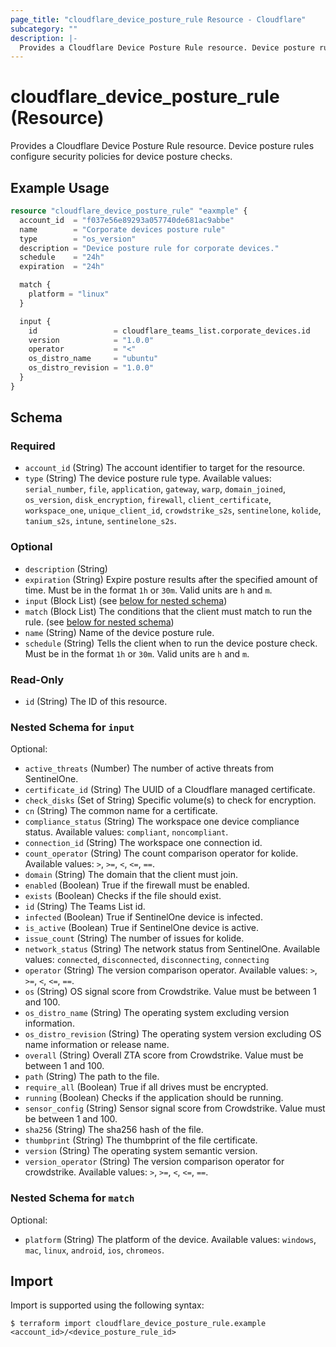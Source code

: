 ```yaml
---
page_title: "cloudflare_device_posture_rule Resource - Cloudflare"
subcategory: ""
description: |-
  Provides a Cloudflare Device Posture Rule resource. Device posture rules configure security policies for device posture checks.
---
```


# cloudflare_device_posture_rule (Resource)

Provides a Cloudflare Device Posture Rule resource. Device posture rules configure security policies for device posture checks.

## Example Usage

```terraform
resource "cloudflare_device_posture_rule" "eaxmple" {
  account_id  = "f037e56e89293a057740de681ac9abbe"
  name        = "Corporate devices posture rule"
  type        = "os_version"
  description = "Device posture rule for corporate devices."
  schedule    = "24h"
  expiration  = "24h"

  match {
    platform = "linux"
  }

  input {
    id                 = cloudflare_teams_list.corporate_devices.id
    version            = "1.0.0"
    operator           = "<"
    os_distro_name     = "ubuntu"
    os_distro_revision = "1.0.0"
  }
}
```
<!-- schema generated by tfplugindocs -->
## Schema

### Required

- `account_id` (String) The account identifier to target for the resource.
- `type` (String) The device posture rule type. Available values: `serial_number`, `file`, `application`, `gateway`, `warp`, `domain_joined`, `os_version`, `disk_encryption`, `firewall`, `client_certificate`, `workspace_one`, `unique_client_id`, `crowdstrike_s2s`, `sentinelone`, `kolide`, `tanium_s2s`, `intune`, `sentinelone_s2s`.

### Optional

- `description` (String)
- `expiration` (String) Expire posture results after the specified amount of time. Must be in the format `1h` or `30m`. Valid units are `h` and `m`.
- `input` (Block List) (see [below for nested schema](#nestedblock--input))
- `match` (Block List) The conditions that the client must match to run the rule. (see [below for nested schema](#nestedblock--match))
- `name` (String) Name of the device posture rule.
- `schedule` (String) Tells the client when to run the device posture check. Must be in the format `1h` or `30m`. Valid units are `h` and `m`.

### Read-Only

- `id` (String) The ID of this resource.

<a id="nestedblock--input"></a>
### Nested Schema for `input`

Optional:

- `active_threats` (Number) The number of active threats from SentinelOne.
- `certificate_id` (String) The UUID of a Cloudflare managed certificate.
- `check_disks` (Set of String) Specific volume(s) to check for encryption.
- `cn` (String) The common name for a certificate.
- `compliance_status` (String) The workspace one device compliance status. Available values: `compliant`, `noncompliant`.
- `connection_id` (String) The workspace one connection id.
- `count_operator` (String) The count comparison operator for kolide. Available values: `>`, `>=`, `<`, `<=`, `==`.
- `domain` (String) The domain that the client must join.
- `enabled` (Boolean) True if the firewall must be enabled.
- `exists` (Boolean) Checks if the file should exist.
- `id` (String) The Teams List id.
- `infected` (Boolean) True if SentinelOne device is infected.
- `is_active` (Boolean) True if SentinelOne device is active.
- `issue_count` (String) The number of issues for kolide.
- `network_status` (String) The network status from SentinelOne. Available values: `connected`, `disconnected`, `disconnecting`, `connecting`
- `operator` (String) The version comparison operator. Available values: `>`, `>=`, `<`, `<=`, `==`.
- `os` (String) OS signal score from Crowdstrike. Value must be between 1 and 100.
- `os_distro_name` (String) The operating system excluding version information.
- `os_distro_revision` (String) The operating system version excluding OS name information or release name.
- `overall` (String) Overall ZTA score from Crowdstrike. Value must be between 1 and 100.
- `path` (String) The path to the file.
- `require_all` (Boolean) True if all drives must be encrypted.
- `running` (Boolean) Checks if the application should be running.
- `sensor_config` (String) Sensor signal score from Crowdstrike. Value must be between 1 and 100.
- `sha256` (String) The sha256 hash of the file.
- `thumbprint` (String) The thumbprint of the file certificate.
- `version` (String) The operating system semantic version.
- `version_operator` (String) The version comparison operator for crowdstrike. Available values: `>`, `>=`, `<`, `<=`, `==`.


<a id="nestedblock--match"></a>
### Nested Schema for `match`

Optional:

- `platform` (String) The platform of the device. Available values: `windows`, `mac`, `linux`, `android`, `ios`, `chromeos`.

## Import

Import is supported using the following syntax:

```shell
$ terraform import cloudflare_device_posture_rule.example <account_id>/<device_posture_rule_id>
```
